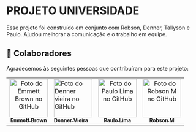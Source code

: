 # PROJETO UNIVERSIDADE 
Esse projeto foi construído em conjunto com Robson, Denner, Tallyson e Paulo.  Ajudou melhorar a comunicação e o trabalho em equipe.


## 🤝 Colaboradores

Agradecemos às seguintes pessoas que contribuíram para este projeto:

<table>
  <tr>
    <td align="center">
      <a href="#">
        <img src="https://avatars.githubusercontent.com/u/74945817?v=4" width="100px;" alt="Foto do Emmett Brown no GitHub"/><br>
        <sub>
          <b>Emmett Brown</b>
        </sub>
      </a>
    </td>
    <td>
      <a href="#">
        <img src="https://avatars.githubusercontent.com/u/97921585?v=4" width="100px;" alt="Foto do Denner vieira no GitHub"/><br>
        <sub>
          <b>Denner Vieira</b>
        </sub>
      </a>
    </td>
    <td align="center">
      <a href="#">
        <img src="https://avatars.githubusercontent.com/u/42579562?v=4" width="100px;" alt="Foto do Paulo Lima no GitHub"/><br>
        <sub>
          <b>Paulo Lima</b>
        </sub>
      </a>
    </td>
    <td align="center">
      <a href="#">
        <img src="https://avatars.githubusercontent.com/u/97365004?v=4" width="100px;" alt="Foto do Robson M no GitHub"/><br>
        <sub>
          <b>Robson M</b>
        </sub>
      </a>
    </td>
  </tr>
</table>
